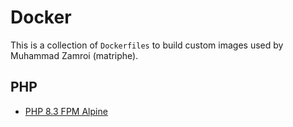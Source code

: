 # Docker

This is a collection of `Dockerfiles` to build custom images used by Muhammad Zamroi (matriphe).

## PHP

- [PHP 8.3 FPM Alpine](php/alpine/Dockerfile)

